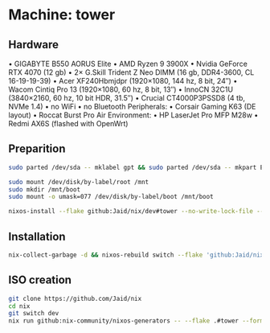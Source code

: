 # Machine: tower

## Hardware

• GIGABYTE B550 AORUS Elite
• AMD Ryzen 9 3900X
• Nvidia GeForce RTX 4070 (12 gb)
• 2× G.Skill Trident Z Neo DIMM (16 gb, DDR4-3600, CL 16-19-19-39)
• Acer XF240Hbmjdpr (1920×1080, 144 hz, 8 bit, 24″)
• Wacom Cintiq Pro 13 (1920×1080, 60 hz, 8 bit, 13″)
• InnoCN 32C1U (3840×2160, 60 hz, 10 bit HDR, 31.5″)
• Crucial CT4000P3PSSD8 (4 tb, NVMe 1.4)
• no WiFi
• no Bluetooth
Peripherals:
• Corsair Gaming K63 (DE layout)
• Roccat Burst Pro Air
Environment:
• HP LaserJet Pro MFP M28w
• Redmi AX6S (flashed with OpenWrt)

## Preparition

```bash
sudo parted /dev/sda -- mklabel gpt && sudo parted /dev/sda -- mkpart ESP fat32 1MiB 512MiB && sudo parted /dev/sda -- set 1 esp on && mkpart root ext4 512MiB 100% && sudo mkfs.vfat -F32 -n boot /dev/sda1 && sudo mkfs.ext4 -L root /dev/sda2
```
```bash
sudo mount /dev/disk/by-label/root /mnt
sudo mkdir /mnt/boot
sudo mount -o umask=077 /dev/disk/by-label/boot /mnt/boot
```
```bash
nixos-install --flake github:Jaid/nix/dev#tower --no-write-lock-file --impure
```

## Installation

```bash
nix-collect-garbage -d && nixos-rebuild switch --flake 'github:Jaid/nix/dev#tower' --no-write-lock-file && gdu --non-interactive --summarize /nix/store && lsblk
```

## ISO creation

```bash
git clone https://github.com/Jaid/nix
cd nix
git switch dev
nix run github:nix-community/nixos-generators -- --flake .#tower --format iso
```
